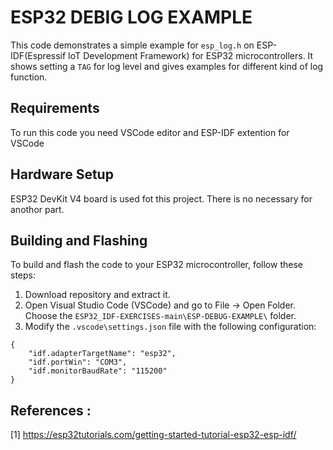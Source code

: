 # ESP32 DEBIG LOG EXAMPLE

This code demonstrates a simple example for `esp_log.h` on ESP-IDF(Espressif IoT Development Framework) for ESP32 microcontrollers.
It shows setting a `TAG` for log level and gives examples for different kind of log function.

## Requirements

To run this code you need VSCode editor and ESP-IDF extention for VSCode

## Hardware Setup

ESP32 DevKit V4 board is used fot this project. There is no necessary for anothor part.


## Building and Flashing

To build and flash the code to your ESP32 microcontroller, follow these steps:

1. Download repository and extract it. 
2. Open Visual Studio Code (VSCode) and go to File → Open Folder. Choose the `ESP32_IDF-EXERCISES-main\ESP-DEBUG-EXAMPLE\`  folder.
3. Modify the `.vscode\settings.json` file with the following configuration:
```
{
    "idf.adapterTargetName": "esp32",
    "idf.portWin": "COM3",
    "idf.monitorBaudRate": "115200"
}
```
## References :

[1] https://esp32tutorials.com/getting-started-tutorial-esp32-esp-idf/

